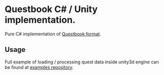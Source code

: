 # Questbook C# / Unity implementation.
Pure C# implementation of [Questbook format](https://github.com/Leopotam/questbook).
## Usage
Full example of loading / processing quest data inside unity3d engine can be found at [examples repository](https://github.com/Leopotam/questbook-csharp-examples).